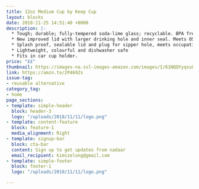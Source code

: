 ```yaml
---
title: 12oz Medium Cup by Keep Cup
layout: blocks
date: 2018-11-25 14:51:40 +0000
description: |-
  * Tough; durable; fully-tempered soda-lime glass; recyclable. BPA free; non toxic; lid made from polypropylene. Hand wash. microwave safe.
  * New improved lid with larger drinking hole and inner seal. Meets OS&H standards. We estimate breakeven to be as low as 10 uses.
  * Splash proof, sealable lid and plug for sipper hole, meets occupational safety and health standards.
  * Lightweight, colourful and dishwasher safe
  * Fits in car cup holder.
price: "££"
thumbnail: https://images-na.ssl-images-amazon.com/images/I/61NQQYyqsuL._SL1024_.jpg
link: https://amzn.to/2P469Zs
issue-tag:
- reusable alternative
category_tag:
- home
page_sections:
- template: simple-header
  block: header-3
  logo: "/uploads/2018/11/11/logo.png"
- template: content-feature
  block: feature-1
  media_alignment: Right
- template: signup-bar
  block: cta-bar
  content: Sign up to get updates from nadaar
  email_recipient: kimszelong@gmail.com
- template: simple-footer
  block: footer-1
  logo: "/uploads/2018/11/11/logo.png"

---
```


